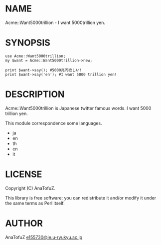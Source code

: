 # NAME

Acme::Want5000trillion - I want 5000trillion yen.

# SYNOPSIS

    use Acme::Want5000trillion;
    my $want = Acme::Want5000trillion->new;

    print $want->say(); #5000兆円欲しい!
    print $want->say('en'); #I want 5000 trillion yen!

# DESCRIPTION

Acme::Want5000trillion is Japanese twitter famous words.
I want 5000 trillion yen.

This module correspondence some languages.

- ja 
- en
- th
- cn
- it 

# LICENSE

Copyright (C) AnaTofuZ.

This library is free software; you can redistribute it and/or modify
it under the same terms as Perl itself.

# AUTHOR

AnaTofuZ <e155730@ie.u-ryukyu.ac.jp>
